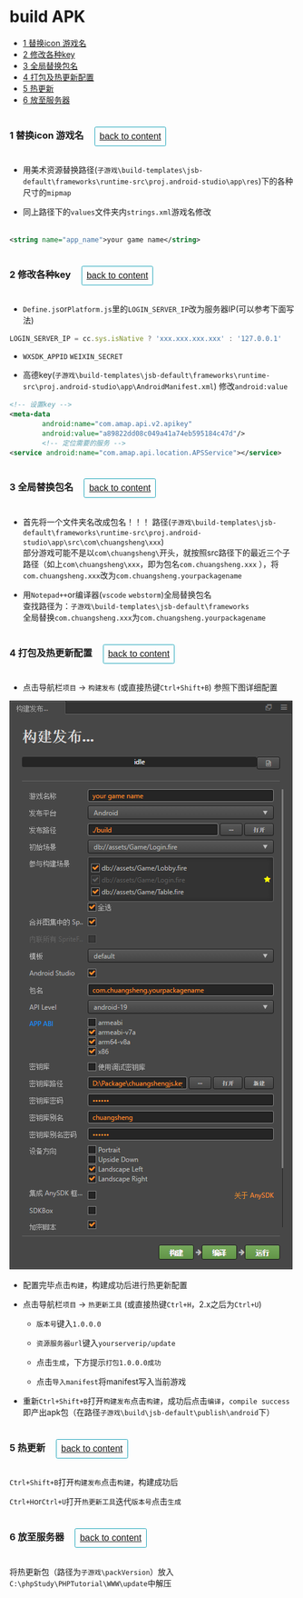 # <span id = "build APK">build APK</span>

* [1 替换icon 游戏名](#content1)
* [2 修改各种key](#content2)
* [3 全局替换包名](#content3)
* [4 打包及热更新配置](#content4)
* [5 热更新](#content5)
* [6 放至服务器](#content6)


### <span id = "content1">1 替换icon 游戏名</span> <button style="text-transform: none; margin: 15px; display: inline-block; font-weight: 400; text-align: center; vertical-align: middle; user-select: none; border: 1px solid #17a2b8; padding: 8px 8px; font-size: 16px; line-height: 16px; border-radius: 2.5px; color: #17a2b8; background-color: transparent; background-image: none; border-color: #17a2b8;">[back to content](#content)</button>

* 用美术资源替换路径(`子游戏\build-templates\jsb-default\frameworks\runtime-src\proj.android-studio\app\res`)下的各种尺寸的`mipmap`

* 同上路径下的`values`文件夹内`strings.xml`游戏名修改

```xml

<string name="app_name">your game name</string>
```

### <span id = "content2">2 修改各种key</span> <button style="text-transform: none; margin: 15px; display: inline-block; font-weight: 400; text-align: center; vertical-align: middle; user-select: none; border: 1px solid #17a2b8; padding: 8px 8px; font-size: 16px; line-height: 16px; border-radius: 2.5px; color: #17a2b8; background-color: transparent; background-image: none; border-color: #17a2b8;">[back to content](#content)</button>

* `Define.js`or`Platform.js`里的`LOGIN_SERVER_IP`改为服务器IP(可以参考下面写法)

```javascript
LOGIN_SERVER_IP = cc.sys.isNative ? 'xxx.xxx.xxx.xxx' : '127.0.0.1'
```

* `WXSDK_APPID` `WEIXIN_SECRET`

* 高德key(`子游戏\build-templates\jsb-default\frameworks\runtime-src\proj.android-studio\app\AndroidManifest.xml`)
  修改`android:value`

```xml
<!-- 设置key -->
<meta-data
        android:name="com.amap.api.v2.apikey"
        android:value="a89822dd08c049a41a74eb595184c47d"/>
        <!-- 定位需要的服务 -->
<service android:name="com.amap.api.location.APSService"></service>
```

### <span id = "content3">3 全局替换包名</span> <button style="text-transform: none; margin: 15px; display: inline-block; font-weight: 400; text-align: center; vertical-align: middle; user-select: none; border: 1px solid #17a2b8; padding: 8px 8px; font-size: 16px; line-height: 16px; border-radius: 2.5px; color: #17a2b8; background-color: transparent; background-image: none; border-color: #17a2b8;">[back to content](#content)</button>

* 首先将一个文件夹名改成包名！！！
  路径(`子游戏\build-templates\jsb-default\frameworks\runtime-src\proj.android-studio\app\src\com\chuangsheng\xxx`)  
  部分游戏可能不是以`com\chuangsheng\`开头，就按照src路径下的最近三个子路径（如上`com\chuangsheng\xxx`，即为包名`com.chuangsheng.xxx`
  ），将`com.chuangsheng.xxx`改为`com.chuangsheng.yourpackagename`

* 用`Notepad++`or编译器(`vscode` `webstorm`)全局替换包名  
  查找路径为：`子游戏\build-templates\jsb-default\frameworks`  
  全局替换`com.chuangsheng.xxx`为`com.chuangsheng.yourpackagename`


### <span id = "content4">4 打包及热更新配置</span> <button style="text-transform: none; margin: 15px; display: inline-block; font-weight: 400; text-align: center; vertical-align: middle; user-select: none; border: 1px solid #17a2b8; padding: 8px 8px; font-size: 16px; line-height: 16px; border-radius: 2.5px; color: #17a2b8; background-color: transparent; background-image: none; border-color: #17a2b8;">[back to content](#content)</button>


* 点击导航栏`项目` -> `构建发布` (或直接热键`Ctrl+Shift+B`) 参照下图详细配置

![详细配置](png/img.png)

* 配置完毕点击`构建`，构建成功后进行热更新配置

* 点击导航栏`项目` -> `热更新工具` (或直接热键`Ctrl+H`，2.x之后为`Ctrl+U`)

    * `版本号`键入`1.0.0.0`

    * `资源服务器url`键入`yourserverip/update`

    * 点击`生成`，下方提示`打包1.0.0.0成功`

    * 点击`导入manifest`将manifest写入当前游戏

* 重新`Ctrl+Shift+B`打开`构建发布`点击`构建`，成功后点击`编译`，`compile success`即产出apk包（在路径`子游戏\build\jsb-default\publish\android`下）

### <span id = "content5">5 热更新</span> <button style="text-transform: none; margin: 15px; display: inline-block; font-weight: 400; text-align: center; vertical-align: middle; user-select: none; border: 1px solid #17a2b8; padding: 8px 8px; font-size: 16px; line-height: 16px; border-radius: 2.5px; color: #17a2b8; background-color: transparent; background-image: none; border-color: #17a2b8;">[back to content](#content)</button>


`Ctrl+Shift+B`打开`构建发布`点击`构建`，构建成功后

`Ctrl+H`or`Ctrl+U`打开`热更新工具`迭代`版本号`点击`生成`

### <span id = "content6">6 放至服务器</span> <button style="text-transform: none; margin: 15px; display: inline-block; font-weight: 400; text-align: center; vertical-align: middle; user-select: none; border: 1px solid #17a2b8; padding: 8px 8px; font-size: 16px; line-height: 16px; border-radius: 2.5px; color: #17a2b8; background-color: transparent; background-image: none; border-color: #17a2b8;">[back to content](#content)</button>


将热更新包（路径为`子游戏\packVersion`）放入`C:\phpStudy\PHPTutorial\WWW\update`中解压
